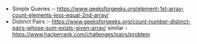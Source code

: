 - Simple Queries :- https://www.geeksforgeeks.org/element-1st-array-count-elements-less-equal-2nd-array/
- Distinct Pairs :- https://www.geeksforgeeks.org/count-number-distinct-pairs-whose-sum-exists-given-array/
  similar - https://www.hackerrank.com/challenges/pairs/problem
